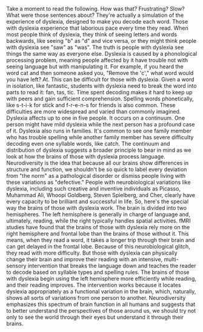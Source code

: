 Take a moment to read the following. How was that? Frustrating? Slow? What were those sentences about? They're actually a simulation of the experience of dyslexia, designed to make you decode each word. Those with dyslexia experience that laborious pace every time they read. When most people think of dyslexia, they think of seeing letters and words backwards, like seeing "b" as "d" and vice versa, or they might think people with dyslexia see "saw" as "was". The truth is people with dyslexia see things the same way as everyone else. Dyslexia is caused by a phonological processing problem, meaning people affected by it have trouble not with seeing language but with manipulating it. For example, if you heard the word cat and then someone asked you, "Remove the 'c'," what word would you have left? At. This can be difficult for those with dyslexia. Given a word in isolation, like fantastic, students with dyslexia need to break the word into parts to read it: fan, tas, tic. Time spent decoding makes it hard to keep up with peers and gain sufficient comprehension. Spelling words phonetically, like s-t-i-k for stick and f-r-e-n-s for friends is also common. These difficulties are more widespread and varied than commonly imagined. Dyslexia affects up to one in five people. It occurs on a continuum. One person might have mild dyslexia while the next person has a profound case of it. Dyslexia also runs in families. It's common to see one family member who has trouble spelling while another family member has severe difficulty decoding even one syllable words, like catch. The continuum and distribution of dyslexia suggests a broader principle to bear in mind as we look at how the brains of those with dyslexia process language. Neurodiversity is the idea that because all our brains show differences in structure and function, we shouldn't be so quick to label every deviation from "the norm" as a pathological disorder or dismiss people living with these variations as "defective." People with neurobiological variations like dyslexia, including such creative and inventive individuals as Picasso, Muhammad Ali, Whoopi Goldberg, Steven Spielberg, and Cher, clearly have every capacity to be brilliant and successful in life. So, here's the special way the brains of those with dyslexia work. The brain is divided into two hemispheres. The left hemisphere is generally in charge of language and, ultimately, reading, while the right typically handles spatial activities. fMRI studies have found that the brains of those with dyslexia rely more on the right hemisphere and frontal lobe than the brains of those without it. This means, when they read a word, it takes a longer trip through their brain and can get delayed in the frontal lobe. Because of this neurobiological glitch, they read with more difficulty. But those with dyslexia can physically change their brain and improve their reading with an intensive, multi-sensory intervention that breaks the language down and teaches the reader to decode based on syllable types and spelling rules. The brains of those with dyslexia begin using the left hemisphere more efficiently while reading, and their reading improves. The intervention works because it locates dyslexia appropriately as a functional variation in the brain, which, naturally, shows all sorts of variations from one person to another. Neurodiversity emphasizes this spectrum of brain function in all humans and suggests that to better understand the perspectives of those around us, we should try not only to see the world through their eyes but understand it through their brains. 
